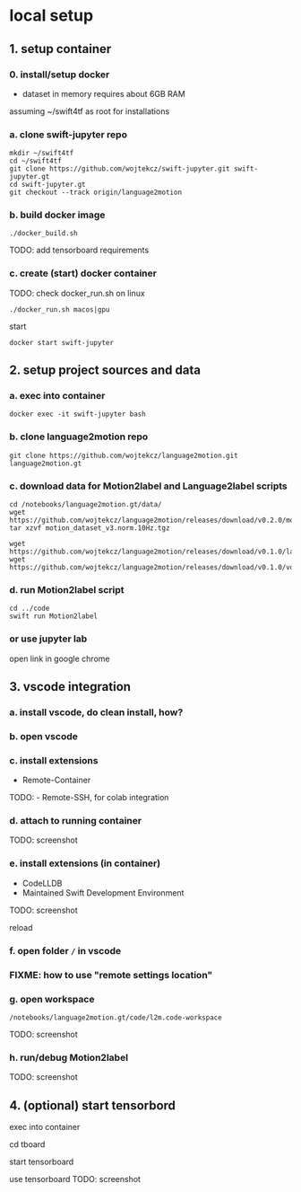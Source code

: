 # local setup

## 1. setup container
### 0. install/setup docker
+ dataset in memory requires about 6GB RAM

assuming ~/swift4tf as root for installations

### a. clone swift-jupyter repo

```
mkdir ~/swift4tf
cd ~/swift4tf
git clone https://github.com/wojtekcz/swift-jupyter.git swift-jupyter.gt
cd swift-jupyter.gt
git checkout --track origin/language2motion

```
### b. build docker image

```
./docker_build.sh
```

TODO: add tensorboard requirements

### c. create (start) docker container

TODO: check docker_run.sh on linux

```
./docker_run.sh macos|gpu
```

start

```
docker start swift-jupyter
```

## 2. setup project sources and data

### a. exec into container

```
docker exec -it swift-jupyter bash 
```

### b. clone language2motion repo

```
git clone https://github.com/wojtekcz/language2motion.git language2motion.gt
```

### c. download data for Motion2label and Language2label scripts

```
cd /notebooks/language2motion.gt/data/
wget https://github.com/wojtekcz/language2motion/releases/download/v0.2.0/motion_dataset_v3.norm.10Hz.tgz
tar xzvf motion_dataset_v3.norm.10Hz.tgz

wget https://github.com/wojtekcz/language2motion/releases/download/v0.1.0/labels_ds_v2.csv
wget https://github.com/wojtekcz/language2motion/releases/download/v0.1.0/vocab.txt
```

### d. run Motion2label script

```
cd ../code
swift run Motion2label
```

### or use jupyter lab

open link in google chrome

## 3. vscode integration

### a. install vscode, do clean install, how?

### b. open vscode

### c. install extensions
- Remote-Container

TODO: - Remote-SSH, for colab integration

### d. attach to running container
TODO: screenshot



### e. install extensions (in container)
- CodeLLDB
- Maintained Swift Development Environment

TODO: screenshot

reload


### f. open folder ```/``` in vscode


### FIXME: how to use "remote settings location"

### g. open workspace

```
/notebooks/language2motion.gt/code/l2m.code-workspace
```

TODO: screenshot

### h. run/debug Motion2label

TODO: screenshot

## 4. (optional) start tensorbord

exec into container

cd tboard

start tensorboard

use tensorboard
TODO: screenshot
